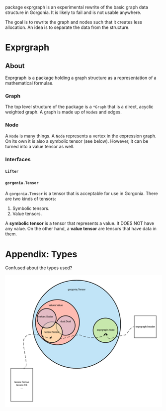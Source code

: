 package exprgraph is an experimental rewrite of the basic graph data structure in Gorgonia. It is likely to fail and is not usable anywhere.

The goal is to rewrite the graph and nodes such that it creates less allocation. An idea is to separate the data from the structure.

# Exprgraph

## About

Exprgraph is a package holding a graph structure as a representation of a mathematical formulae.

### Graph

The top level structure of the package is a `*Graph` that is a direct, acyclic weighted graph. A graph is made up of `Node`s and edges.

### Node

A `Node` is many things. A `Node` represents a vertex in the expression graph. On its own it is also a symbolic tensor (see below). However, it can be turned into a value tensor as well.

### Interfaces

#### `Lifter`

#### `gorgonia.Tensor`

A `gorgonia.Tensor` is a tensor that is acceptable for use in Gorgonia. There are two kinds of tensors:

1. Symbolic tensors.
2. Value tensors.

A **symbolic tensor** is a tensor that represents a value. It DOES NOT have any value. On the other hand, a **value tensor** are tensors that have data in them.


# Appendix: Types

Confused about the types used?



![Venn diagram of the types used in Gorgonia](../media/tensor-venn.png)
